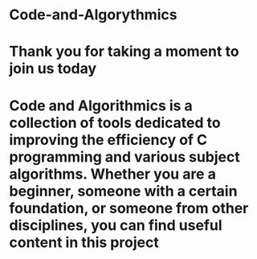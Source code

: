 # Code-and-Algorythmics
# Thank you for taking a moment to join us today
# Code and Algorithmics is a collection of tools dedicated to improving the efficiency of C programming and various subject algorithms. Whether you are a beginner, someone with a certain foundation, or someone from other disciplines, you can find useful content in this project

